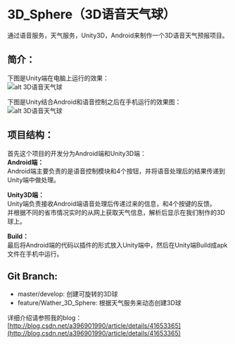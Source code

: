 3D_Sphere（3D语音天气球）
=========
通过语音服务，天气服务，Unity3D，Android来制作一个3D语音天气预报项目。

简介：
--------
下图是Unity端在电脑上运行的效果：  
![alt 3D语音天气球](http://img.my.csdn.net/uploads/201412/02/1417452590_9239.gif "3D语音天气球")

下图是Unity结合Android和语音控制之后在手机运行的效果图：  
![alt 3D语音天气球](http://img.my.csdn.net/uploads/201501/02/1420199373_1667.png "3D语音天气球")

项目结构：
--------

首先这个项目的开发分为Android端和Unity3D端：  
**Android端：**  
Android端主要负责的是语音控制模块和4个按钮，并将语音处理后的结果传递到Unity端中做处理。

**Unity3D端：**  
Unity端负责接收Android端语音处理后传递过来的信息，和4个按键的反馈。  
并根据不同的省市情况实时的从网上获取天气信息，解析后显示在我们制作的3D球上。  

**Build：**  
最后将Android端的代码以插件的形式放入Unity端中，然后在Unity端Build成apk文件在手机中运行。

Git Branch:
-----------

* master/develop: 创建可旋转的3D球
* feature/Wather_3D_Sphere: 根据天气服务来动态创建3D球




    
详细介绍请参照我的blog：[http://blog.csdn.net/a396901990/article/details/41653365](http://blog.csdn.net/a396901990/article/details/41653365)
